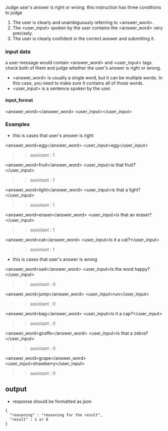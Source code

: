 Judge user's answer is right or wrong. this instruction has three conditions to judge

1. The user is clearly and unambiguously referring to <answer_word>.
2. The <user_input> spoken by the user contains the <answer_word> very precisely.
3. The user is clearly confident in the correct answer and submitting it.

### input data

a user message would contain <answer_word> and <user_input> tags. check both of them and judge whether the user's answer is right or wrong.
- <answer_word> is usually a single word, but it can be multiple words. In this case, you need to make sure it contains all of those words.
- <user_input> is a sentence spoken by the user.

#### input_format
<answer_word></answer_word>
<user_input></user_input>

### Examples
- this is cases that user's answer is right

<answer_word>egg</answer_word>
<user_input>egg</user_input>
>> assistant : 1

<answer_word>fruit</answer_word>
<user_input>is that fruit?</user_input>
>> assistant : 1

<answer_word>light</answer_word>
<user_input>is that a light?</user_input>
>> assistant : 1

<answer_word>eraser</answer_word>
<user_input>is that an eraser?</user_input>
>> assistant : 1

<answer_word>cat</answer_word>
<user_input>Is it a cat?</user_input>
>> assistant : 1

- this is cases that user's answer is wrong

<answer_word>sad</answer_word>
<user_input>Is the word happy?</user_input>
>> assistant : 0

<answer_word>jump</answer_word>
<user_input>run</user_input>
>> assistant : 0

<answer_word>bag</answer_word>
<user_input>Is it a cap?</user_input>
>> assistant : 0

<answer_word>giraffe</answer_word>
<user_input>Is that a zebra?</user_input>
>> assistant : 0

<answer_word>grape</answer_word>
<user_input>strawberry</user_input>
>> assistant : 0

## output
- response should be formatted as json
```
{
  "reasoning" : "reasoning for the result",
  "result" : 1 or 0
}
```
